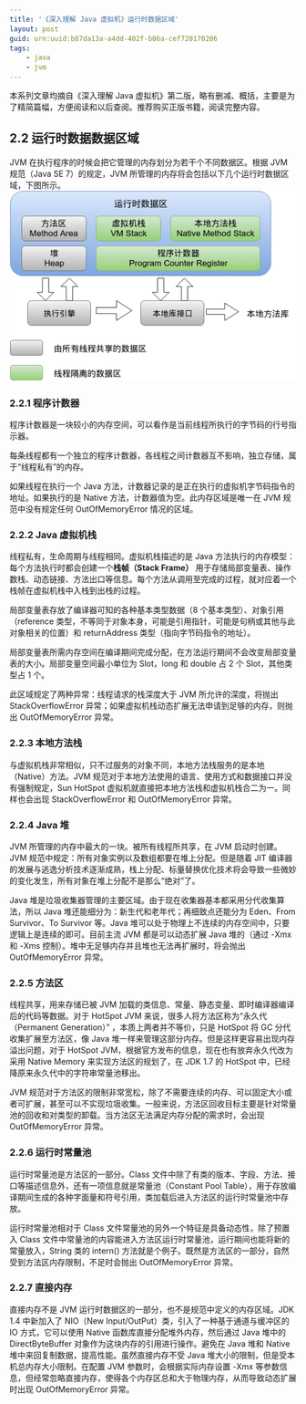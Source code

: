 ```yaml
---
title: '《深入理解 Java 虚拟机》运行时数据区域'
layout: post
guid: urn:uuid:b87da13a-a4dd-402f-b06a-cef720170206
tags:
    - java
    - jvm
---
```


本系列文章均摘自《深入理解 Java 虚拟机》第二版，略有删减、概括，主要是为了精简篇幅，方便阅读和以后查阅。推荐购买正版书籍，阅读完整内容。

## 2.2 运行时数据数据区域
JVM 在执行程序的时候会把它管理的内存划分为若干个不同数据区。根据 JVM 规范（Java SE 7）的规定，JVM 所管理的内存将会包括以下几个运行时数据区域，下图所示。
![](/media/images/2017020601.png)

### 2.2.1 程序计数器
程序计数器是一块较小的内存空间，可以看作是当前线程所执行的字节码的行号指示器。

每条线程都有一个独立的程序计数器，各线程之间计数器互不影响，独立存储，属于“线程私有”的内存。

如果线程在执行一个 Java 方法，计数器记录的是正在执行的虚拟机字节码指令的地址。如果执行的是 Native 方法，计数器值为空。此内存区域是唯一在 JVM 规范中没有规定任何 OutOfMemoryError 情况的区域。

### 2.2.2 Java 虚拟机栈
线程私有，生命周期与线程相同。虚拟机栈描述的是 Java 方法执行的内存模型：每个方法执行时都会创建一个**栈帧（Stack Frame）** 用于存储局部变量表、操作数栈、动态链接、方法出口等信息。每个方法从调用至完成的过程，就对应着一个栈帧在虚拟机栈中入栈到出栈的过程。

局部变量表存放了编译器可知的各种基本类型数据（8 个基本类型）、对象引用（reference 类型，不等同于对象本身，可能是引用指针，可能是句柄或其他与此对象相关的位置）和 returnAddress 类型（指向字节码指令的地址）。

局部变量表所需内存空间在编译期间完成分配，在方法运行期间不会改变局部变量表的大小。局部变量空间最小单位为 Slot，long 和 double 占 2 个 Slot，其他类型占 1 个。

此区域规定了两种异常：线程请求的栈深度大于 JVM 所允许的深度，将抛出 StackOverflowError 异常；如果虚拟机栈动态扩展无法申请到足够的内存，则抛出 OutOfMemoryError 异常。

### 2.2.3 本地方法栈
与虚拟机栈非常相似，只不过服务的对象不同，本地方法栈服务的是本地（Native）方法。JVM 规范对于本地方法使用的语言、使用方式和数据接口并没有强制规定，Sun HotSpot 虚拟机就直接把本地方法栈和虚拟机栈合二为一。同样也会出现 StackOverflowError 和 OutOfMemoryError 异常。

### 2.2.4 Java 堆
JVM 所管理的内存中最大的一块。被所有线程所共享，在 JVM 启动时创建。JVM 规范中规定：所有对象实例以及数组都要在堆上分配。但是随着 JIT 编译器的发展与逃逸分析技术逐渐成熟，栈上分配、标量替换优化技术将会导致一些微妙的变化发生，所有对象在堆上分配不是那么“绝对”了。

Java 堆是垃圾收集器管理的主要区域。由于现在收集器基本都采用分代收集算法，所以 Java 堆还能细分为：新生代和老年代；再细致点还能分为 Eden、From Survivor、To Survivor 等。Java 堆可以处于物理上不连续的内存空间中，只要逻辑上是连续的即可。目前主流 JVM 都是可以动态扩展 Java 堆的（通过 -Xmx 和 -Xms 控制）。堆中无足够内存并且堆也无法再扩展时，将会抛出 OutOfMemoryError 异常。

### 2.2.5 方法区
线程共享，用来存储已被 JVM 加载的类信息、常量、静态变量、即时编译器编译后的代码等数据。对于 HotSpot JVM 来说，很多人将方法区称为“永久代（Permanent Generation）” ，本质上两者并不等价，只是 HotSpot 将 GC 分代收集扩展至方法区，像 Java 堆一样来管理这部分内存。但是这样更容易出现内存溢出问题，对于 HotSpot JVM，根据官方发布的信息，现在也有放弃永久代改为采用 Native Memory 来实现方法区的规划了，在 JDK 1.7 的 HotSpot 中，已经降原来永久代中的字符串常量池移出。

JVM 规范对于方法区的限制非常宽松，除了不需要连续的内存、可以固定大小或者可扩展，甚至可以不实现垃圾收集。一般来说，方法区回收目标主要是针对常量池的回收和对类型的卸载。当方法区无法满足内存分配的需求时，会出现 OutOfMemoryError 异常。

### 2.2.6 运行时常量池
运行时常量池是方法区的一部分。Class 文件中除了有类的版本、字段、方法、接口等描述信息外，还有一项信息就是常量池（Constant Pool Table），用于存放编译期间生成的各种字面量和符号引用，类加载后进入方法区的运行时常量池中存放。

运行时常量池相对于 Class 文件常量池的另外一个特征是具备动态性，除了预置入 Class 文件中常量池的内容能进入方法区运行时常量池，运行期间也能将新的常量放入，String 类的 intern() 方法就是个例子。既然是方法区的一部分，自然受到方法区内存限制，不足时会抛出 OutOfMemoryError  异常。

### 2.2.7 直接内存
直接内存不是 JVM 运行时数据区的一部分，也不是规范中定义的内存区域。JDK 1.4 中新加入了 NIO（New Input/OutPut）类，引入了一种基于通道与缓冲区的 IO 方式，它可以使用 Native 函数库直接分配堆外内存，然后通过 Java 堆中的 DirectByteBuffer 对象作为这块内存的引用进行操作。避免在 Java 堆和 Native 堆中来回复制数据，提高性能。虽然直接内存不受 Java 堆大小的限制，但是受本机总内存大小限制。在配置 JVM 参数时，会根据实际内存设置 -Xmx 等参数信息，但经常忽略直接内存，使得各个内存区总和大于物理内存，从而导致动态扩展时出现 OutOfMemoryError 异常。
